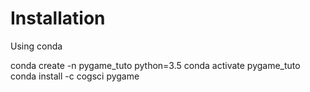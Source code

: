 # Installation   

Using conda

conda create -n pygame_tuto python=3.5
conda activate pygame_tuto
conda install -c cogsci pygame
